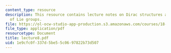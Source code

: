 ```yaml
---
content_type: resource
description: This resource contains lecture notes on Dirac structures and geometry
  of Lie groups.
file: https://ol-ocw-studio-app-production.s3.amazonaws.com/courses/18-969-topics-in-geometry-dirac-geometry-fall-2006/1e9cfc0f337d5be55c0697822b73d507_lecture8.pdf
file_type: application/pdf
resourcetype: Document
title: lecture8.pdf
uid: 1e9cfc0f-337d-5be5-5c06-97822b73d507
---
```

